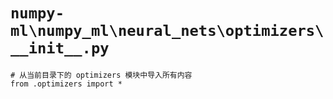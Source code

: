 # `numpy-ml\numpy_ml\neural_nets\optimizers\__init__.py`

```
# 从当前目录下的 optimizers 模块中导入所有内容
from .optimizers import *
```